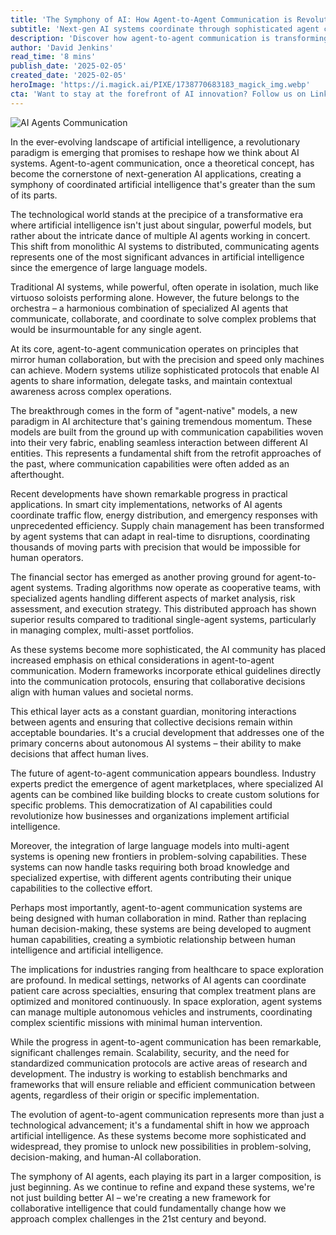 ```yaml
---
title: 'The Symphony of AI: How Agent-to-Agent Communication is Revolutionizing Artificial Intelligence'
subtitle: 'Next-gen AI systems coordinate through sophisticated agent communication networks'
description: 'Discover how agent-to-agent communication is transforming AI from isolated systems into collaborative networks that can tackle complex challenges with unprecedented efficiency. From smart cities to financial markets, this revolutionary approach is creating AI systems that are greater than the sum of their parts.'
author: 'David Jenkins'
read_time: '8 mins'
publish_date: '2025-02-05'
created_date: '2025-02-05'
heroImage: 'https://i.magick.ai/PIXE/1738770683183_magick_img.webp'
cta: 'Want to stay at the forefront of AI innovation? Follow us on LinkedIn for daily insights into groundbreaking developments in agent-to-agent communication and other cutting-edge AI technologies.'
---
```


![AI Agents Communication](https://i.magick.ai/PIXE/1738770683187_magick_img.webp)

In the ever-evolving landscape of artificial intelligence, a revolutionary paradigm is emerging that promises to reshape how we think about AI systems. Agent-to-agent communication, once a theoretical concept, has become the cornerstone of next-generation AI applications, creating a symphony of coordinated artificial intelligence that's greater than the sum of its parts.

The technological world stands at the precipice of a transformative era where artificial intelligence isn't just about singular, powerful models, but rather about the intricate dance of multiple AI agents working in concert. This shift from monolithic AI systems to distributed, communicating agents represents one of the most significant advances in artificial intelligence since the emergence of large language models.

Traditional AI systems, while powerful, often operate in isolation, much like virtuoso soloists performing alone. However, the future belongs to the orchestra – a harmonious combination of specialized AI agents that communicate, collaborate, and coordinate to solve complex problems that would be insurmountable for any single agent.

At its core, agent-to-agent communication operates on principles that mirror human collaboration, but with the precision and speed only machines can achieve. Modern systems utilize sophisticated protocols that enable AI agents to share information, delegate tasks, and maintain contextual awareness across complex operations.

The breakthrough comes in the form of "agent-native" models, a new paradigm in AI architecture that's gaining tremendous momentum. These models are built from the ground up with communication capabilities woven into their very fabric, enabling seamless interaction between different AI entities. This represents a fundamental shift from the retrofit approaches of the past, where communication capabilities were often added as an afterthought.

Recent developments have shown remarkable progress in practical applications. In smart city implementations, networks of AI agents coordinate traffic flow, energy distribution, and emergency responses with unprecedented efficiency. Supply chain management has been transformed by agent systems that can adapt in real-time to disruptions, coordinating thousands of moving parts with precision that would be impossible for human operators.

The financial sector has emerged as another proving ground for agent-to-agent systems. Trading algorithms now operate as cooperative teams, with specialized agents handling different aspects of market analysis, risk assessment, and execution strategy. This distributed approach has shown superior results compared to traditional single-agent systems, particularly in managing complex, multi-asset portfolios.

As these systems become more sophisticated, the AI community has placed increased emphasis on ethical considerations in agent-to-agent communication. Modern frameworks incorporate ethical guidelines directly into the communication protocols, ensuring that collaborative decisions align with human values and societal norms.

This ethical layer acts as a constant guardian, monitoring interactions between agents and ensuring that collective decisions remain within acceptable boundaries. It's a crucial development that addresses one of the primary concerns about autonomous AI systems – their ability to make decisions that affect human lives.

The future of agent-to-agent communication appears boundless. Industry experts predict the emergence of agent marketplaces, where specialized AI agents can be combined like building blocks to create custom solutions for specific problems. This democratization of AI capabilities could revolutionize how businesses and organizations implement artificial intelligence.

Moreover, the integration of large language models into multi-agent systems is opening new frontiers in problem-solving capabilities. These systems can now handle tasks requiring both broad knowledge and specialized expertise, with different agents contributing their unique capabilities to the collective effort.

Perhaps most importantly, agent-to-agent communication systems are being designed with human collaboration in mind. Rather than replacing human decision-making, these systems are being developed to augment human capabilities, creating a symbiotic relationship between human intelligence and artificial intelligence.

The implications for industries ranging from healthcare to space exploration are profound. In medical settings, networks of AI agents can coordinate patient care across specialties, ensuring that complex treatment plans are optimized and monitored continuously. In space exploration, agent systems can manage multiple autonomous vehicles and instruments, coordinating complex scientific missions with minimal human intervention.

While the progress in agent-to-agent communication has been remarkable, significant challenges remain. Scalability, security, and the need for standardized communication protocols are active areas of research and development. The industry is working to establish benchmarks and frameworks that will ensure reliable and efficient communication between agents, regardless of their origin or specific implementation.

The evolution of agent-to-agent communication represents more than just a technological advancement; it's a fundamental shift in how we approach artificial intelligence. As these systems become more sophisticated and widespread, they promise to unlock new possibilities in problem-solving, decision-making, and human-AI collaboration.

The symphony of AI agents, each playing its part in a larger composition, is just beginning. As we continue to refine and expand these systems, we're not just building better AI – we're creating a new framework for collaborative intelligence that could fundamentally change how we approach complex challenges in the 21st century and beyond.